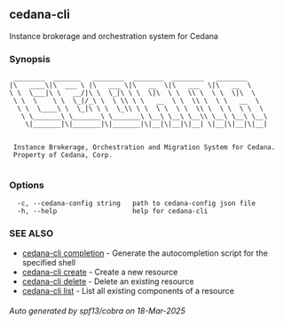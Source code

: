 ## cedana-cli

Instance brokerage and orchestration system for Cedana

### Synopsis

```
 ________  _______   ________  ________  ________   ________
|\   ____\|\  ___ \ |\   ___ \|\   __  \|\   ___  \|\   __  \
\ \  \___|\ \   __/|\ \  \_|\ \ \  \|\  \ \  \\ \  \ \  \|\  \
 \ \  \    \ \  \_|/_\ \  \ \\ \ \   __  \ \  \\ \  \ \   __  \
  \ \  \____\ \  \_|\ \ \  \_\\ \ \  \ \  \ \  \\ \  \ \  \ \  \
   \ \_______\ \_______\ \_______\ \__\ \__\ \__\\ \__\ \__\ \__\
    \|_______|\|_______|\|_______|\|__|\|__|\|__| \|__|\|__|\|__|

    
 Instance Brokerage, Orchestration and Migration System for Cedana.
 Property of Cedana, Corp.
 
``` 

### Options

```
  -c, --cedana-config string   path to cedana-config json file
  -h, --help                   help for cedana-cli
```

### SEE ALSO

* [cedana-cli completion](cedana-cli_completion.md)	 - Generate the autocompletion script for the specified shell
* [cedana-cli create](cedana-cli_create.md)	 - Create a new resource
* [cedana-cli delete](cedana-cli_delete.md)	 - Delete an existing resource
* [cedana-cli list](cedana-cli_list.md)	 - List all existing components of a resource

###### Auto generated by spf13/cobra on 18-Mar-2025
